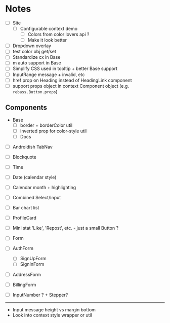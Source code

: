 
# Notes

- [ ] Site
  - [ ] Configurable context demo
    - [ ] Colors from color lovers api ?
    - [ ] Make it look better

- [ ] Dropdown overlay
- [ ] test color obj get/set
- [ ] Standardize cx in Base
- [ ] m auto support in Base
- [ ] Simplify CSS used in tooltip + better Base support
- [ ] InputRange message + invalid, etc
- [ ] href prop on Heading instead of HeadingLink component
- [ ] support props object in context Component object (e.g. `rebass.Button.props`)

## Components

- Base
  - [ ] border + borderColor util
  - [ ] inverted prop for color-style util
  - [ ] Docs

- [ ] Androidish TabNav
- [ ] Blockquote
- [ ] Time
- [ ] Date (calendar style)
- [ ] Calendar month + highlighting

- [ ] Combined Select/Input
- [ ] Bar chart list
- [ ] ProfileCard
- [ ] Mini stat 'Like', 'Repost', etc. - just a small Button ?
- [ ] Form
- [ ] AuthForm
  - [ ] SignUpForm
  - [ ] SignInForm
- [ ] AddressForm
- [ ] BillingForm
- [ ] InputNumber ? + Stepper?

---

- Input message height vs margin bottom
- Look into context style wrapper or util

